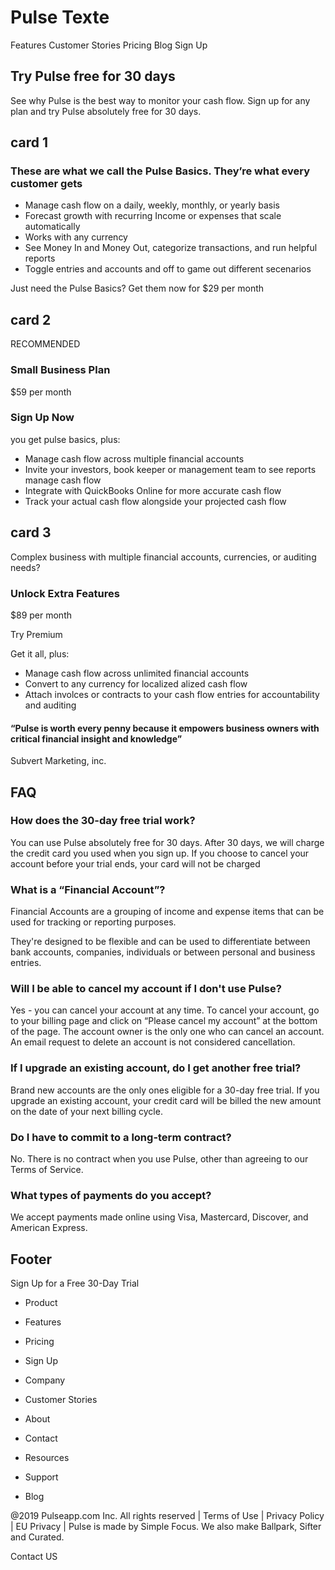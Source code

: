 # Pulse Texte

Features Customer Stories Pricing Blog Sign Up

## Try Pulse free for 30 days

See why Pulse is the best way to monitor your cash flow. Sign up
for any plan and try Pulse absolutely free for 30 days.

## card 1

### These are what we call the Pulse Basics. They’re what every customer gets

- Manage cash flow on a daily, weekly, monthly, or yearly basis
- Forecast growth with recurring Income or expenses that scale automatically
- Works with any currency
- See Money In and Money Out, categorize transactions, and run helpful reports
- Toggle entries and accounts and off to game out different secenarios

Just need the Pulse Basics?
Get them now for $29 per month

## card 2

RECOMMENDED

### Small Business Plan

$59 per month

### Sign Up Now

you get pulse basics, plus:

- Manage cash flow across multiple financial accounts
- Invite your investors, book keeper or management team to see reports manage cash flow
- Integrate with QuickBooks Online for more accurate cash flow
- Track your actual cash flow alongside your projected cash flow

## card 3

Complex business with multiple financial accounts, currencies, or auditing needs?

### Unlock Extra Features

$89 per month

Try Premium

Get it all, plus:

- Manage cash flow across unlimited financial accounts
- Convert to any currency for localized alized cash flow
- Attach involces or contracts to your cash flow entries for accountability and auditing

#### “Pulse is worth every penny because it empowers business owners with critical financial insight and knowledge”

Subvert Marketing, inc.

## FAQ

### How does the 30-day free trial work?

You can use Pulse absolutely free for 30 days. After 30 days,
we will charge the credit card you used when you  sign up. If
you choose to cancel your account before your trial ends, your
card will not be charged

### What is a “Financial Account”?

Financial Accounts are a grouping of income and expense
items that can be used for tracking or reporting purposes.

They're designed to be flexible and can be used to
differentiate between bank accounts, companies, individuals
or between personal and business entries.

### Will I be able to cancel my account if I don't use Pulse?

Yes - you can cancel your account at any time. To cancel your
account, go to your billing page and click on “Please cancel my
account” at the bottom of the page. The account owner is the
only one who can cancel an account. An email request to
delete an account is not considered cancellation.

### If I upgrade an existing account, do I get another free trial?

Brand new accounts are the only ones eligible for a 30-day
free trial. If you upgrade an existing account, your credit card
will be billed the new amount on the date of your next billing
cycle.

### Do I have to commit to a long-term contract?

No. There is no contract when you use Pulse, other than
agreeing to our Terms of Service.

### What types of payments do you accept?

We accept payments made online using Visa, Mastercard,
Discover, and American Express.

## Footer

Sign Up for a Free 30-Day Trial

- Product
- Features
- Pricing
- Sign Up

- Company
- Customer  Stories
- About
- Contact

- Resources
- Support
- Blog

@2019 Pulseapp.com Inc. All rights reserved | Terms of Use | Privacy Policy | EU Privacy | Pulse is made by Simple Focus. We also make Ballpark, Sifter and Curated.

Contact US
